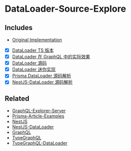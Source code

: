 # DataLoader-Source-Explore

## Includes

- [Original Implementation](source/index.js)
- [x] [DataLoader TS 版本](./dataloader.ts)
- [x] [DataLoader 在 GraphQL 中的实际效果](./sample.ts)
- [x] [DataLoader 源码](./dataloader.ts)
- [x] [DataLoader 迷你实现](tiny.ts)
- [x] [Prisma DataLoader 源码解析](./prisma-dataloader.ts)
- [x] [NestJS-DataLoader 源码解析](./nestjs-dataloader.ts)

## Related

- [GraphQL-Explorer-Server](https://github.com/linbudu599/GraphQL-Explorer-Server)
- [Prisma-Article-Examples](https://github.com/linbudu599/Prisma-Article-Example)
- [NestJS](https://nestjs.com/)
- [NestJS-DataLoader](https://github.com/krislefeber/nestjs-dataloader)
- [GraphQL](https://graphql.org/)
- [TypeGraphQL](https://typegraphql.com/)
- [TypeGraphQL-DataLoader](https://github.com/slaypni/type-graphql-dataloader)
